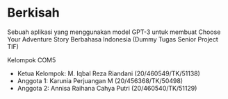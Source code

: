 # Berkisah

Sebuah aplikasi yang menggunakan model GPT-3 untuk membuat Choose Your Adventure Story Berbahasa Indonesia (Dummy Tugas Senior Project TIF)

Kelompok COM5

- Ketua Kelompok: M. Iqbal Reza Riandani (20/460549/TK/51138)
- Anggota 1: Karunia Perjuangan M (20/456368/TK/50498)
- Anggota 2: Annisa Raihana Cahya Putri (20/460540/TK/51129)